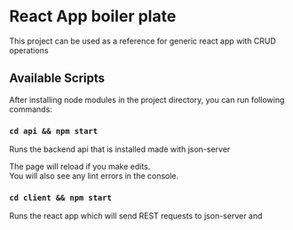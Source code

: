 #  React App boiler plate

This project can be used as a reference for generic react app with CRUD operations

## Available Scripts

After installing node modules in the project directory, you can run following commands:

### `cd api && npm start`

Runs the backend api that is installed made with json-server

The page will reload if you make edits.\
You will also see any lint errors in the console.

### `cd client && npm start`

Runs the react app which will send REST requests to json-server and 
